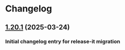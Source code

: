 # Changelog

## [1.20.1](https://github.com/deploystackio/docker-to-iac/compare/v1.20.0...v1.20.1) (2025-03-24)

### Initial changelog entry for release-it migration
